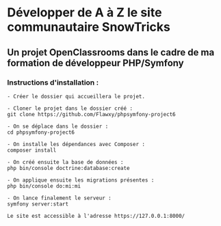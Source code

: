 # Développer de A à Z le site communautaire SnowTricks
## Un projet OpenClassrooms dans le cadre de ma formation de développeur PHP/Symfony

### Instructions d'installation :
```
- Créer le dossier qui accueillera le projet.

- Cloner le projet dans le dossier créé :
git clone https://github.com/Flawxy/phpsymfony-project6

- On se déplace dans le dossier :
cd phpsymfony-project6

- On installe les dépendances avec Composer :
composer install

- On créé ensuite la base de données :
php bin/console doctrine:database:create

- On applique ensuite les migrations présentes :
php bin/console do:mi:mi

- On lance finalement le serveur :
symfony server:start

Le site est accessible à l'adresse https://127.0.0.1:8000/
```
